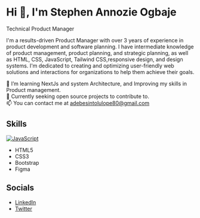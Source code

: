 # Hi 👋, I'm Stephen Annozie Ogbaje
Technical Product Manager

I'm a results-driven Product Manager with over 3 years of experience in product development and software planning. I have intermediate knowledge of product management, product planning, and strategic planning, as well as HTML, CSS, JavaScript, Tailwind CSS,responsive design, and design systems. I'm dedicated to creating and optimizing user-friendly web solutions and interactions for organizations to help them achieve their goals.

🔭 I’m learning NextJs and system Architecture, and Improving my skills in Product management.  
🚀 Currently seeking open source projects to contribute to.  
📫 You can contact me at [adebesintolulope80@gmail.com](mailto:adebesintolulope80@gmail.com)  

## Skills
[![JavaScript](https://cdn.jsdelivr.net/gh/devicons/devicon/icons/javascript/javascript-original.svg)](https://developer.mozilla.org/en-US/docs/Web/JavaScript)
- HTML5
- CSS3
- Bootstrap
- Figma

## Socials
- [LinkedIn](https://www.linkedin.com/in/stephen-ogbaje/)
- [Twitter](https://x.com/iamsirsteve)

